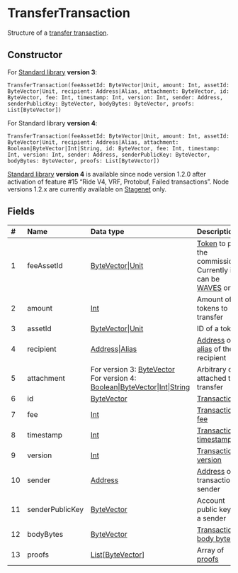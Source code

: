 # TransferTransaction

Structure of a [transfer transaction](/en/blockchain/transaction-type/transfer-transaction).

## Constructor

For [Standard library](/en/ride/script/standard-library) **version 3**:

``` ride
TransferTransaction(feeAssetId: ByteVector|Unit, amount: Int, assetId: ByteVector|Unit, recipient: Address|Alias, attachment: ByteVector, id: ByteVector, fee: Int, timestamp: Int, version: Int, sender: Address, senderPublicKey: ByteVector, bodyBytes: ByteVector, proofs: List[ByteVector])
```

For Standard library **version 4**:

``` ride
TransferTransaction(feeAssetId: ByteVector|Unit, amount: Int, assetId: ByteVector|Unit, recipient: Address|Alias, attachment: Boolean|ByteVector|Int|String, id: ByteVector, fee: Int, timestamp: Int, version: Int, sender: Address, senderPublicKey: ByteVector, bodyBytes: ByteVector, proofs: List[ByteVector])
```

[Standard library](/en/ride/script/standard-library) **version 4** is available since node version 1.2.0 after activation of feature #15 “Ride V4, VRF, Protobuf, Failed transactions”. Node versions 1.2.x are currently available on [Stagenet](/en/blockchain/blockchain-network/stage-network) only.

## Fields

| # | Name | Data type | Description |
| :--- | :--- | :--- | :--- |
| 1 | feeAssetId | [ByteVector](/en/ride/data-types/byte-vector)&#124;[Unit](/en/ride/data-types/unit) | [Token](/en/blockchain/token/) to pay the commission. Currently it can be [WAVES](/en/blockchain/token/waves) only |
| 2 | amount | [Int](/en/ride/data-types/int) | Amount of tokens to transfer |
| 3 | assetId | [ByteVector](/en/ride/data-types/byte-vector)&#124;[Unit](/en/ride/data-types/unit) | ID of a token |
| 4 | recipient | [Address](/en/ride/structures/common-structures/address)&#124;[Alias](/en/ride/structures/common-structures/alias) | [Address](/en/blockchain/account/address) or [alias](/en/blockchain/account/alias) of the recipient |
| 5 | attachment | For version 3: [ByteVector](/en/ride/data-types/byte-vector)<br>For version 4: [Boolean](/en/ride/data-types/boolean)&#124;[ByteVector](/en/ride/data-types/byte-vector)&#124;[Int](/en/ride/data-types/int)&#124;[String](/en/ride/data-types/string) | Arbitrary data attached to transfer |
| 6 | id | [ByteVector](/en/ride/data-types/byte-vector) | [Transaction ID](/en/blockchain/transaction/transaction-id) |
| 7 | fee | [Int](/en/ride/data-types/int) | [Transaction fee](/en/blockchain/transaction/transaction-fee) |
| 8 | timestamp | [Int](/en/ride/data-types/int) | [Transaction timestamp](/en/blockchain/transaction/transaction-timestamp) |
| 9 | version | [Int](/en/ride/data-types/int) | [Transaction version](/en/blockchain/transaction/transaction-version) |
| 10 | sender | [Address](/en/ride/structures/common-structures/address) | [Address](/en/blockchain/account/address) of a transaction sender |
| 11 | senderPublicKey | [ByteVector](/en/ride/data-types/byte-vector) | Account public key of a sender |
| 12 | bodyBytes | [ByteVector](/en/ride/data-types/byte-vector) | [Transaction body bytes](/en/blockchain/transaction/transaction-body-bytes) |
| 13 | proofs | [List](/en/ride/data-types/list)[[ByteVector](/en/ride/data-types/byte-vector)] | Array of [proofs](/en/blockchain/transaction/transaction-proof) |
